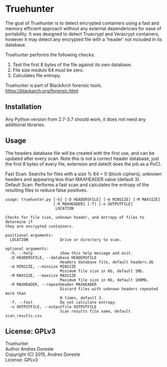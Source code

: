 # Truehunter
The goal of Truehunter is to detect encrypted containers using a fast and memory efficient approach without any external dependencies for ease of portability. It was designed to detect Truecrypt and Veracrypt containers, however it may detect any encrypted file with a 'header' not included in its database.  
  
Truehunter performs the following checks:
1. Test the first 8 bytes of the file against its own database.  
2. File size modulo 64 must be zero.  
3. Calculates file entropy.  
  
Truehunter is part of BlackArch forensic tools.  
https://blackarch.org/forensic.html

## Installation
Any Python version from 2.7-3.7 should work, it does not need any additional libraries. 
  
## Usage  
  
The headers database file will be created with the first use, and can be updated after every scan. Note this is not a correct header database, just the first 8 bytes of every file, extension and date(It does the job as a PoC).  
  
Fast Scan: Searchs for files with a size % 64 = 0 (block ciphers), unknown headers and appearing less than MAXHEADER value (default 3).  
Default Scan: Performs a fast scan and calculates the entropy of the resulting files to reduce false positives.  
  
```  
usage: truehunter.py [-h] [-D HEADERSFILE] [-m MINSIZE] [-M MAXSIZE]  
                     [-R MAXHEADER] [-f] [-o OUTPUTFILE]  
                      LOCATION  
  
Checks for file size, unknown header, and entropy of files to determine if  
they are encrypted containers.  
  
positional arguments:  
  LOCATION              Drive or directory to scan.  

optional arguments:  
  -h, --help            show this help message and exit.   
  -D HEADERSFILE, --database HEADERSFILE  
                        Headers database file, default headers.db  
  -m MINSIZE, --minsize MINSIZE  
                        Minimum file size in Kb, default 1Mb.  
  -M MAXSIZE, --maxsize MAXSIZE  
                        Maximum file size in Kb, default 100Mb.  
  -R MAXHEADER, --repeatHeader MAXHEADER  
                        Discard files with unknown headers repeated more than  
                        N times, default 3.  
  -f, --fast            Do not calculate entropy.  
  -o OUTPUTFILE, --outputfile OUTPUTFILE  
                        Scan results file name, default scan_results.csv
```
  
## License: GPLv3
  
Truehunter  
Author Andres Doreste  
Copyright (C) 2015, Andres Doreste  
License:   GPLv3  
